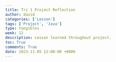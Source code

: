```yaml
---
title: Tri 1 Project Reflection
author: david
categories: ['Lesson']
tags: ['Project', 'Java']
type: tangibles
week: 12
description: Lesson learned throughout project.
toc: True
comments: True
date: 2023-11-05 12:00:00 +0000
---
```


